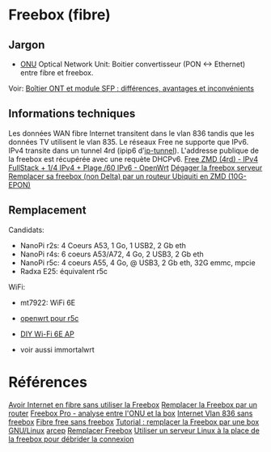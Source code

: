 # Freebox (fibre)
## Jargon
- [ONU](https://www.busyspider.fr/Free-fibre-optique-quel-kit-fibre-branchement-selon-freebox-ou-abonnement-onu-ou-module-fibre.php#onu)
  Optical Network Unit: Boitier convertisseur (PON <-> Ethernet) entre fibre et freebox.

Voir: [Boîtier ONT et module SFP : différences, avantages et inconvénients](https://www.echosdunet.net/dossiers/fibre-ont-sfp)

## Informations techniques
Les données WAN fibre Internet transitent dans le vlan 836 tandis que les données
TV utilisent le vlan 835.
Le réseaux Free ne supporte que IPv6. IPv4 transite dans un tunnel 4rd (ipip6 d’[ip-tunnel](https://manpages.debian.org/stretch/iproute2/ip-tunnel.8.en.html)).
L'addresse publique de la freebox est récupérée avec une requète DHCPv6.
[Free ZMD (4rd) - IPv4 FullStack + 1/4 IPv4 + Plage /60 IPv6 - OpenWrt](https://lafibre.info/remplacer-freebox/tuto-free-zmd-ipv4-fullstack-14-ipv4-plage-60-ipv6/)
[Dégager la freebox serveur](https://lafibre.info/materiel-informatique/degager-la-freebox-serveur-routeur-wifi-firewall-que-me-conseillez-vous/msg842768/#msg842768)
[Remplacer sa freebox (non Delta) par un routeur Ubiquiti en ZMD (10G-EPON)](https://lafibre.info/remplacer-freebox/tuto-remplacer-sa-freebox-par-un-routeur-ubuiquity-en-zmd-10g-epon/?PHPSESSID=0ud635gs2q3a3vkn8gpuk0ku7l)

## Remplacement
Candidats:
- NanoPi r2s: 4 Coeurs A53, 1 Go, 1 USB2, 2 Gb eth
- NanoPi r4s: 6 coeurs A53/A72, 4 Go, 2 USB3, 2 Gb eth
- NanoPi r5c: 4 coeurs A55, 4 Go, @ USB3, 2 Gb eth, 32G emmc, mpcie
- Radxa E25: équivalent r5c

WiFi:
- mt7922: WiFi 6E

- [openwrt pour r5c](https://github.com/mj22226/openwrt/releases/tag/linux-6.1)
- [DIY Wi-Fi 6E AP](https://mans0n.github.io/2023/01/24/diy-6ghz-ap/)
- voir aussi immortalwrt

# Références
[Avoir Internet en fibre sans utiliser la Freebox](https://gonzague.me/avoir-internet-en-fibre-sans-utiliser-la-freebox-possible)
[Remplacer la Freebox par un router](https://lafibre.info/remplacer-freebox/remplacer-la-freebox-par-un-router-pour-les-nuls/)
[Freebox Pro - analyse entre l'ONU et la box](https://lafibre.info/free-pro/freebox-pro-analyse-entre-lonu-et-la-box/)
[Internet Vlan 836 sans freebox](https://lafibre.info/remplacer-freebox/internet-vlan-836-sans-freebox/)
[Fibre free sans freebox](https://tristramg.eu/fibre-openwrt/)
[Tutorial : remplacer la Freebox par une box GNU/Linux](https://lafibre.info/remplacer-freebox/tutorial-remplacer-la-freebox-par-une-box-gnulinux/)
[arcep](https://cartefibre.arcep.fr/)
[Remplacer Freebox](https://lafibre.info/remplacer-freebox/)
[Utiliser un serveur Linux à la place de la freebox pour débrider la connexion](https://lafibre.info/remplacer-freebox/utiliser-un-serveur-linux-a-la-place-de-la-freebox-pour-debrider-la-connexion/)

